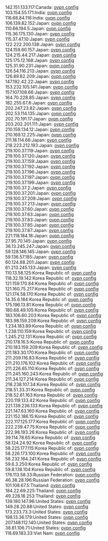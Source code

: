 142.151.133.117:Canada: [ovpn config](vpn/142_151_133_117.ovpn)  
103.154.55.171:India: [ovpn config](vpn/103_154_55_171.ovpn)  
116.68.84.116:India: [ovpn config](vpn/116_68_84_116.ovpn)  
106.139.82.152:Japan: [ovpn config](vpn/106_139_82_152.ovpn)  
110.66.194.5:Japan: [ovpn config](vpn/110_66_194_5.ovpn)  
115.36.175.130:Japan: [ovpn config](vpn/115_36_175_130.ovpn)  
115.37.47.10:Japan: [ovpn config](vpn/115_37_47_10.ovpn)  
122.222.200.138:Japan: [ovpn config](vpn/122_222_200_138.ovpn)  
124.159.60.157:Japan: [ovpn config](vpn/124_159_60_157.ovpn)  
124.215.44.217:Japan: [ovpn config](vpn/124_215_44_217.ovpn)  
125.175.12.168:Japan: [ovpn config](vpn/125_175_12_168.ovpn)  
125.31.90.231:Japan: [ovpn config](vpn/125_31_90_231.ovpn)  
126.54.116.213:Japan: [ovpn config](vpn/126_54_116_213.ovpn)  
126.89.82.209:Japan: [ovpn config](vpn/126_89_82_209.ovpn)  
147.192.42.22:Japan: [ovpn config](vpn/147_192_42_22.ovpn)  
153.232.105.141:Japan: [ovpn config](vpn/153_232_105_141.ovpn)  
157.107.108.66:Japan: [ovpn config](vpn/157_107_108_66.ovpn)  
164.70.228.85:Japan: [ovpn config](vpn/164_70_228_85.ovpn)  
182.255.67.8:Japan: [ovpn config](vpn/182_255_67_8.ovpn)  
202.247.23.82:Japan: [ovpn config](vpn/202_247_23_82.ovpn)  
202.53.114.135:Japan: [ovpn config](vpn/202_53_114_135.ovpn)  
202.70.191.17:Japan: [ovpn config](vpn/202_70_191_17.ovpn)  
203.202.201.111:Japan: [ovpn config](vpn/203_202_201_111.ovpn)  
210.159.134.12:Japan: [ovpn config](vpn/210_159_134_12.ovpn)  
210.169.12.225:Japan: [ovpn config](vpn/210_169_12_225.ovpn)  
211.18.114.66:Japan: [ovpn config](vpn/211_18_114_66.ovpn)  
218.223.212.193:Japan: [ovpn config](vpn/218_223_212_193.ovpn)  
219.100.37.119:Japan: [ovpn config](vpn/219_100_37_119.ovpn)  
219.100.37.120:Japan: [ovpn config](vpn/219_100_37_120.ovpn)  
219.100.37.159:Japan: [ovpn config](vpn/219_100_37_159.ovpn)  
219.100.37.192:Japan: [ovpn config](vpn/219_100_37_192.ovpn)  
219.100.37.196:Japan: [ovpn config](vpn/219_100_37_196.ovpn)  
219.100.37.197:Japan: [ovpn config](vpn/219_100_37_197.ovpn)  
219.100.37.199:Japan: [ovpn config](vpn/219_100_37_199.ovpn)  
219.100.37.2:Japan: [ovpn config](vpn/219_100_37_2.ovpn)  
219.100.37.201:Japan: [ovpn config](vpn/219_100_37_201.ovpn)  
219.100.37.209:Japan: [ovpn config](vpn/219_100_37_209.ovpn)  
219.100.37.213:Japan: [ovpn config](vpn/219_100_37_213.ovpn)  
219.100.37.60:Japan: [ovpn config](vpn/219_100_37_60.ovpn)  
219.100.37.63:Japan: [ovpn config](vpn/219_100_37_63.ovpn)  
219.100.37.83:Japan: [ovpn config](vpn/219_100_37_83.ovpn)  
219.100.37.85:Japan: [ovpn config](vpn/219_100_37_85.ovpn)  
219.100.37.87:Japan: [ovpn config](vpn/219_100_37_87.ovpn)  
221.118.184.18:Japan: [ovpn config](vpn/221_118_184_18.ovpn)  
27.95.70.145:Japan: [ovpn config](vpn/27_95_70_145.ovpn)  
36.13.245.247:Japan: [ovpn config](vpn/36_13_245_247.ovpn)  
59.128.146.145:Japan: [ovpn config](vpn/59_128_146_145.ovpn)  
59.136.57.185:Japan: [ovpn config](vpn/59_136_57_185.ovpn)  
60.124.88.201:Japan: [ovpn config](vpn/60_124_88_201.ovpn)  
61.213.245.133:Japan: [ovpn config](vpn/61_213_245_133.ovpn)  
110.13.58.125:Korea Republic of: [ovpn config](vpn/110_13_58_125.ovpn)  
118.32.19.142:Korea Republic of: [ovpn config](vpn/118_32_19_142.ovpn)  
121.159.170.84:Korea Republic of: [ovpn config](vpn/121_159_170_84.ovpn)  
121.160.75.217:Korea Republic of: [ovpn config](vpn/121_160_75_217.ovpn)  
121.174.58.170:Korea Republic of: [ovpn config](vpn/121_174_58_170.ovpn)  
14.35.6.184:Korea Republic of: [ovpn config](vpn/14_35_6_184.ovpn)  
175.196.13.81:Korea Republic of: [ovpn config](vpn/175_196_13_81.ovpn)  
180.68.49.105:Korea Republic of: [ovpn config](vpn/180_68_49_105.ovpn)  
183.106.60.203:Korea Republic of: [ovpn config](vpn/183_106_60_203.ovpn)  
183.98.159.209:Korea Republic of: [ovpn config](vpn/183_98_159_209.ovpn)  
1.234.183.89:Korea Republic of: [ovpn config](vpn/1_234_183_89.ovpn)  
1.238.110.159:Korea Republic of: [ovpn config](vpn/1_238_110_159.ovpn)  
1.245.212.131:Korea Republic of: [ovpn config](vpn/1_245_212_131.ovpn)  
210.178.16.5:Korea Republic of: [ovpn config](vpn/210_178_16_5.ovpn)  
210.183.159.209:Korea Republic of: [ovpn config](vpn/210_183_159_209.ovpn)  
211.183.30.170:Korea Republic of: [ovpn config](vpn/211_183_30_170.ovpn)  
211.209.116.83:Korea Republic of: [ovpn config](vpn/211_209_116_83.ovpn)  
211.210.176.102:Korea Republic of: [ovpn config](vpn/211_210_176_102.ovpn)  
211.226.65.110:Korea Republic of: [ovpn config](vpn/211_226_65_110.ovpn)  
211.245.160.243:Korea Republic of: [ovpn config](vpn/211_245_160_243.ovpn)  
211.34.127.214:Korea Republic of: [ovpn config](vpn/211_34_127_214.ovpn)  
218.238.107.34:Korea Republic of: [ovpn config](vpn/218_238_107_34.ovpn)  
218.51.33.31:Korea Republic of: [ovpn config](vpn/218_51_33_31.ovpn)  
218.52.61.163:Korea Republic of: [ovpn config](vpn/218_52_61_163.ovpn)  
220.119.133.42:Korea Republic of: [ovpn config](vpn/220_119_133_42.ovpn)  
221.139.236.133:Korea Republic of: [ovpn config](vpn/221_139_236_133.ovpn)  
221.147.63.160:Korea Republic of: [ovpn config](vpn/221_147_63_160.ovpn)  
221.152.186.15:Korea Republic of: [ovpn config](vpn/221_152_186_15.ovpn)  
222.117.125.177:Korea Republic of: [ovpn config](vpn/222_117_125_177.ovpn)  
222.239.47.75:Korea Republic of: [ovpn config](vpn/222_239_47_75.ovpn)  
222.98.193.26:Korea Republic of: [ovpn config](vpn/222_98_193_26.ovpn)  
39.114.78.65:Korea Republic of: [ovpn config](vpn/39_114_78_65.ovpn)  
58.124.24.92:Korea Republic of: [ovpn config](vpn/58_124_24_92.ovpn)  
58.225.177.115:Korea Republic of: [ovpn config](vpn/58_225_177_115.ovpn)  
58.226.173.100:Korea Republic of: [ovpn config](vpn/58_226_173_100.ovpn)  
58.232.164.241:Korea Republic of: [ovpn config](vpn/58_232_164_241.ovpn)  
59.6.3.250:Korea Republic of: [ovpn config](vpn/59_6_3_250.ovpn)  
59.8.138.104:Korea Republic of: [ovpn config](vpn/59_8_138_104.ovpn)  
176.113.58.33:Russian Federation: [ovpn config](vpn/176_113_58_33.ovpn)  
46.38.28.196:Russian Federation: [ovpn config](vpn/46_38_28_196.ovpn)  
101.108.67.5:Thailand: [ovpn config](vpn/101_108_67_5.ovpn)  
184.22.69.225:Thailand: [ovpn config](vpn/184_22_69_225.ovpn)  
49.228.18.253:Thailand: [ovpn config](vpn/49_228_18_253.ovpn)  
139.180.147.96:United States: [ovpn config](vpn/139_180_147_96.ovpn)  
149.28.20.88:United States: [ovpn config](vpn/149_28_20_88.ovpn)  
173.233.73.3:United States: [ovpn config](vpn/173_233_73_3.ovpn)  
198.13.36.179:United States: [ovpn config](vpn/198_13_36_179.ovpn)  
207.148.112.140:United States: [ovpn config](vpn/207_148_112_140.ovpn)  
38.81.106.71:United States: [ovpn config](vpn/38_81_106_71.ovpn)  
118.69.183.33:Viet Nam: [ovpn config](vpn/118_69_183_33.ovpn)  
